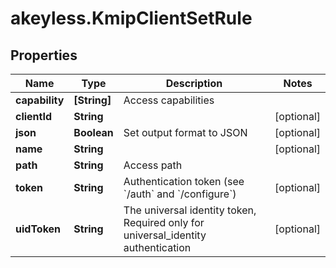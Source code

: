 # akeyless.KmipClientSetRule

## Properties

Name | Type | Description | Notes
------------ | ------------- | ------------- | -------------
**capability** | **[String]** | Access capabilities | 
**clientId** | **String** |  | [optional] 
**json** | **Boolean** | Set output format to JSON | [optional] 
**name** | **String** |  | [optional] 
**path** | **String** | Access path | 
**token** | **String** | Authentication token (see &#x60;/auth&#x60; and &#x60;/configure&#x60;) | [optional] 
**uidToken** | **String** | The universal identity token, Required only for universal_identity authentication | [optional] 


